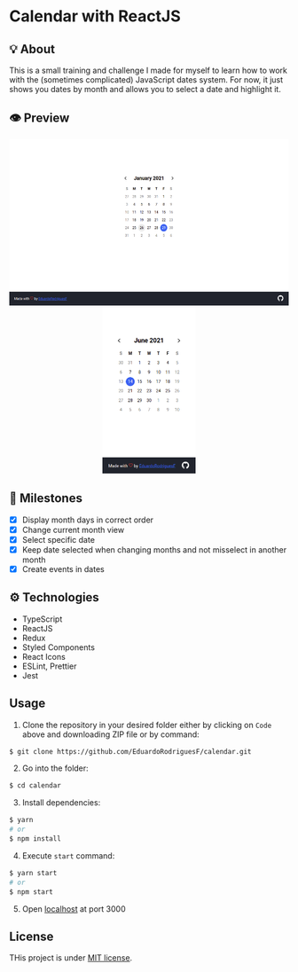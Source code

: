 # Calendar with ReactJS

## 💡 About

This is a small training and challenge I made for myself to learn how to work with the (sometimes complicated) JavaScript dates system.
For now, it just shows you dates by month and allows you to select a date and highlight it.

## 👁️ Preview

<div align="center">
  <img height="300" src="public/preview-desktop.png" alt="Preview Desktop">
  <img height="300" src="public/preview-mobile.png" alt="Preview Desktop">
</div>

## 🏃 Milestones 

- [x] Display month days in correct order
- [x] Change current month view
- [x] Select specific date
- [x] Keep date selected when changing months and not misselect in another month
- [x] Create events in dates
## ⚙️ Technologies

- TypeScript
- ReactJS
- Redux
- Styled Components
- React Icons
- ESLint, Prettier
- Jest

## Usage

1. Clone the repository in your desired folder either by clicking on <code>Code</code> above and downloading ZIP file or by command:
```bash
$ git clone https://github.com/EduardoRodriguesF/calendar.git
```

2. Go into the folder:
```bash
$ cd calendar
```

3. Install dependencies:
```bash
$ yarn
# or
$ npm install
```

4. Execute <code>start</code> command:
```bash
$ yarn start
# or
$ npm start
```

5. Open <a href="http://localhost:3000">localhost</a> at port 3000

## License
THis project is under <a href="https://github.com/EduardoRodriguesF/calendar/blob/main/LICENSE">MIT license</a>.
